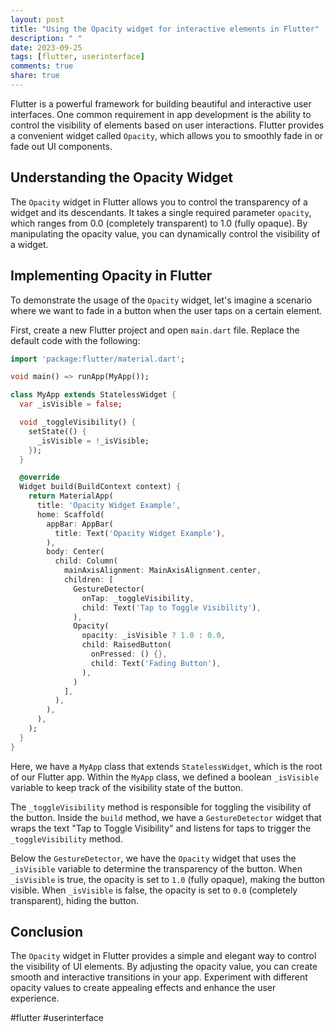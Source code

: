 ```yaml
---
layout: post
title: "Using the Opacity widget for interactive elements in Flutter"
description: " "
date: 2023-09-25
tags: [flutter, userinterface]
comments: true
share: true
---
```


Flutter is a powerful framework for building beautiful and interactive user interfaces. One common requirement in app development is the ability to control the visibility of elements based on user interactions. Flutter provides a convenient widget called `Opacity`, which allows you to smoothly fade in or fade out UI components.

## Understanding the Opacity Widget

The `Opacity` widget in Flutter allows you to control the transparency of a widget and its descendants. It takes a single required parameter `opacity`, which ranges from 0.0 (completely transparent) to 1.0 (fully opaque). By manipulating the opacity value, you can dynamically control the visibility of a widget.

## Implementing Opacity in Flutter

To demonstrate the usage of the `Opacity` widget, let's imagine a scenario where we want to fade in a button when the user taps on a certain element.

First, create a new Flutter project and open `main.dart` file. Replace the default code with the following:

```dart
import 'package:flutter/material.dart';

void main() => runApp(MyApp());

class MyApp extends StatelessWidget {
  var _isVisible = false;

  void _toggleVisibility() {
    setState(() {
      _isVisible = !_isVisible;
    });
  }

  @override
  Widget build(BuildContext context) {
    return MaterialApp(
      title: 'Opacity Widget Example',
      home: Scaffold(
        appBar: AppBar(
          title: Text('Opacity Widget Example'),
        ),
        body: Center(
          child: Column(
            mainAxisAlignment: MainAxisAlignment.center,
            children: [
              GestureDetector(
                onTap: _toggleVisibility,
                child: Text('Tap to Toggle Visibility'),
              ),
              Opacity(
                opacity: _isVisible ? 1.0 : 0.0,
                child: RaisedButton(
                  onPressed: () {},
                  child: Text('Fading Button'),
                ),
              )
            ],
          ),
        ),
      ),
    );
  }
}
```

Here, we have a `MyApp` class that extends `StatelessWidget`, which is the root of our Flutter app. Within the `MyApp` class, we defined a boolean `_isVisible` variable to keep track of the visibility state of the button.

The `_toggleVisibility` method is responsible for toggling the visibility of the button. Inside the `build` method, we have a `GestureDetector` widget that wraps the text "Tap to Toggle Visibility" and listens for taps to trigger the `_toggleVisibility` method.

Below the `GestureDetector`, we have the `Opacity` widget that uses the `_isVisible` variable to determine the transparency of the button. When `_isVisible` is true, the opacity is set to `1.0` (fully opaque), making the button visible. When `_isVisible` is false, the opacity is set to `0.0` (completely transparent), hiding the button.

## Conclusion

The `Opacity` widget in Flutter provides a simple and elegant way to control the visibility of UI elements. By adjusting the opacity value, you can create smooth and interactive transitions in your app. Experiment with different opacity values to create appealing effects and enhance the user experience.

#flutter #userinterface